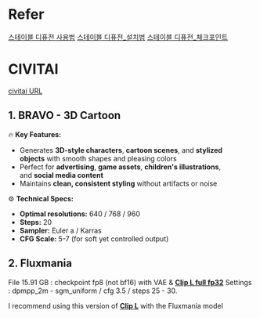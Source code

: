 
# Refer
[스테이블 디퓨전 사용법](https://blog.naver.com/jwh7211/223249179037)
[스테이블 디퓨전_설치법](https://blog.naver.com/jwh7211/223247535563)
[스테이블 디퓨전_체크포인트](https://blog.naver.com/PostView.naver?blogId=jwh7211&logNo=223253953953&parentCategoryNo=&categoryNo=6&viewDate=&isShowPopularPosts=false&from=postView)

# CIVITAI
[civitai URL](https://civitai.com/models/1530710/bravo-3d-cartoon)

## 1. BRAVO - 3D Cartoon

🔥 **Key Features:**
- Generates **3D-style characters**, **cartoon scenes**, and **stylized objects** with smooth shapes and pleasing colors
- Perfect for **advertising**, **game assets**, **children's illustrations**, and **social media content**
- Maintains **clean, consistent styling** without artifacts or noise

⚙️ **Technical Specs:**
- **Optimal resolutions:** 640 / 768 / 960
- **Steps:** 20
- **Sampler:** Euler a / Karras
- **CFG Scale:** 5-7 (for soft yet controlled output)

## 2. Fluxmania

File 15.91 GB : checkpoint fp8 (not bf16) with VAE & [**Clip L full fp32**](https://civitai.com/models/1044804/clip-l-full-fp32-zer0int-and-simv4)
Settings : dpmpp_2m - sgm_uniform / cfg 3.5 / steps 25 - 30.

I recommend using this version of [**Clip L**](https://civitai.com/models/1044804/clip-l-full-fp32-zer0int-and-simv4) with the Fluxmania model